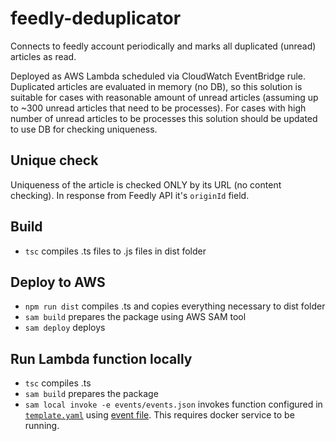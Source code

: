 # feedly-deduplicator
Connects to feedly account periodically and marks all duplicated (unread) articles as read.

Deployed as AWS Lambda scheduled via CloudWatch EventBridge rule. Duplicated articles are evaluated in memory (no DB), so this solution is suitable for cases with reasonable amount of unread articles (assuming up to ~300 unread articles that need to be processes). For cases with high number of unread articles to be processes this solution should be updated to use DB for checking uniqueness.

## Unique check
Uniqueness of the article is checked ONLY by its URL (no content checking). In response from Feedly API it's `originId` field.  

## Build
* `tsc` compiles .ts files to .js files in dist folder

## Deploy to AWS
* `npm run dist` compiles .ts and copies everything necessary to dist folder
* `sam build` prepares the package using AWS SAM tool
* `sam deploy` deploys

## Run Lambda function locally
* `tsc` compiles .ts
* `sam build` prepares the package
* `sam local invoke -e events/events.json` invokes function configured in [`template.yaml`](template.yaml) using [event file](events/event.json). This requires docker service to be running. 
